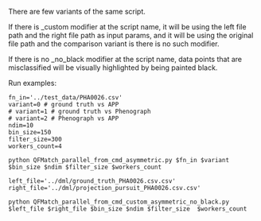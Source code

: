 There are few variants of the same script.

If there is _custom modifier at the script name, it will be using the left file path and the right file path as input params, and it will be using the original file path and the comparison variant is there is no such modifier.

If there is no _no_black modifier at the script name, data points that are misclassified
will be visually highlighted by being painted black.

Run examples:

````
fn_in='../test_data/PHA0026.csv'
variant=0 # ground truth vs APP
# variant=1 # ground truth vs Phenograph
# variant=2 # Phenograph vs APP
ndim=10
bin_size=150
filter_size=300
workers_count=4

python QFMatch_parallel_from_cmd_asymmetric.py $fn_in $variant $bin_size $ndim $filter_size $workers_count

left_file='../dml/ground_truth_PHA0026.csv.csv'
right_file='../dml/projection_pursuit_PHA0026.csv.csv'

python QFMatch_parallel_from_cmd_custom_asymmetric_no_black.py $left_file $right_file $bin_size $ndim $filter_size  $workers_count
````